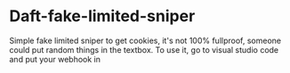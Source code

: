 # Daft-fake-limited-sniper
Simple fake limited sniper to get cookies, it's not 100% fullproof, someone could put random things in the textbox.
To use it, go to visual studio code and put your webhook in
